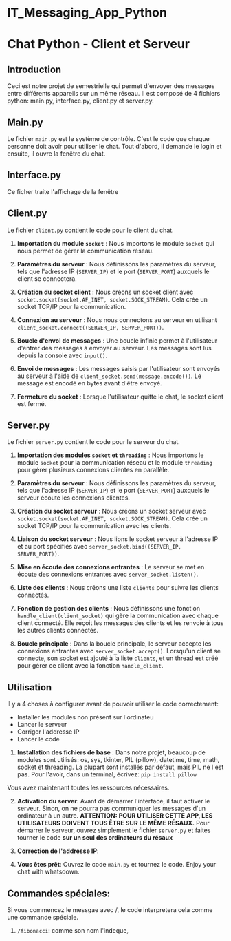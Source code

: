 # IT_Messaging_App_Python
# Chat Python - Client et Serveur

## Introduction
Ceci est notre projet de semestrielle qui permet d'envoyer des messages entre différents appareils sur un même réseau.
Il est composé de 4 fichiers python: main.py, interface.py, client.py et server.py.

## Main.py

Le fichier `main.py` est le système de contrôle. C'est le code que chaque personne doit avoir pour utiliser le chat.
Tout d'abord, il demande le login et ensuite, il ouvre la fenêtre du chat.

## Interface.py

Ce ficher traite l'affichage de la fenêtre

## Client.py

Le fichier `client.py` contient le code pour le client du chat.

1. **Importation du module `socket`** : Nous importons le module `socket` qui nous permet de gérer la communication réseau.

2. **Paramètres du serveur** : Nous définissons les paramètres du serveur, tels que l'adresse IP (`SERVER_IP`) et le port (`SERVER_PORT`) auxquels le client se connectera.

3. **Création du socket client** : Nous créons un socket client avec `socket.socket(socket.AF_INET, socket.SOCK_STREAM)`. Cela crée un socket TCP/IP pour la communication.

4. **Connexion au serveur** : Nous nous connectons au serveur en utilisant `client_socket.connect((SERVER_IP, SERVER_PORT))`.

5. **Boucle d'envoi de messages** : Une boucle infinie permet à l'utilisateur d'entrer des messages à envoyer au serveur. Les messages sont lus depuis la console avec `input()`.

6. **Envoi de messages** : Les messages saisis par l'utilisateur sont envoyés au serveur à l'aide de `client_socket.send(message.encode())`. Le message est encodé en bytes avant d'être envoyé.

7. **Fermeture du socket** : Lorsque l'utilisateur quitte le chat, le socket client est fermé.

## Server.py

Le fichier `server.py` contient le code pour le serveur du chat.

1. **Importation des modules `socket` et `threading`** : Nous importons le module `socket` pour la communication réseau et le module `threading` pour gérer plusieurs connexions clientes en parallèle.

2. **Paramètres du serveur** : Nous définissons les paramètres du serveur, tels que l'adresse IP (`SERVER_IP`) et le port (`SERVER_PORT`) auxquels le serveur écoute les connexions clientes.

3. **Création du socket serveur** : Nous créons un socket serveur avec `socket.socket(socket.AF_INET, socket.SOCK_STREAM)`. Cela crée un socket TCP/IP pour la communication avec les clients.

4. **Liaison du socket serveur** : Nous lions le socket serveur à l'adresse IP et au port spécifiés avec `server_socket.bind((SERVER_IP, SERVER_PORT))`.

5. **Mise en écoute des connexions entrantes** : Le serveur se met en écoute des connexions entrantes avec `server_socket.listen()`.

6. **Liste des clients** : Nous créons une liste `clients` pour suivre les clients connectés.

7. **Fonction de gestion des clients** : Nous définissons une fonction `handle_client(client_socket)` qui gère la communication avec chaque client connecté. Elle reçoit les messages des clients et les renvoie à tous les autres clients connectés.

8. **Boucle principale** : Dans la boucle principale, le serveur accepte les connexions entrantes avec `server_socket.accept()`. Lorsqu'un client se connecte, son socket est ajouté à la liste `clients`, et un thread est créé pour gérer ce client avec la fonction `handle_client`.


## Utilisation

Il y a 4 choses à configurer avant de pouvoir utiliser le code correctement:

- Installer les modules non présent sur l'ordinateu
- Lancer le serveur
- Corriger l'addresse IP
- Lancer le code 

1. **Installation des fichiers de base** : 
  Dans notre projet, beaucoup de modules sont utilisés: os, sys, tkinter, PIL (pillow), datetime, time, math, socket et threading.
  La plupart sont installés par défaut, mais PIL ne l'est pas. Pour l'avoir, dans un terminal, écrivez:
  `pip install pillow`

Vous avez maintenant toutes les ressources nécessaires.

2. **Activation du server**:
   Avant de démarrer l'interface, il faut activer le serveur. Sinon, on ne pourra pas communiquer les messages d'un ordinateur à un autre.
  **ATTENTION: POUR UTILISER CETTE APP, LES UTILISATEURS DOIVENT TOUS ÊTRE SUR LE MÊME RÉSAUX.**
   Pour démarrer le serveur, ouvrez simplement le fichier `server.py` et faites tourner le code **sur un seul des ordinateurs du résaux**

3. **Correction de l'addresse IP**:

4. **Vous êtes prêt**:
   Ouvrez le code `main.py` et tournez le code.
   Enjoy your chat with whatsdown.


## Commandes spéciales:

Si vous commencez le messgae avec /, le code interpretera cela comme une commande spéciale.

1. `/fibonacci`: comme son nom l'indeque,

